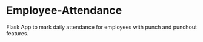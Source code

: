 # Employee-Attendance
Flask App to mark daily attendance for employees with punch and punchout features.
